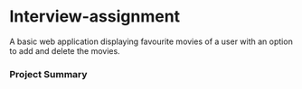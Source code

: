 # Interview-assignment
A basic web application displaying favourite movies of a user with an option to add and delete the movies.  

### Project Summary 
